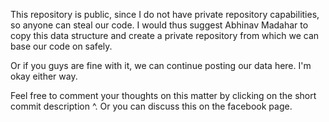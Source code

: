 This repository is public, since I do not have private repository capabilities, so anyone can steal our code. 
I would thus suggest Abhinav Madahar to copy this data structure and create a private repository from which we can base our code on safely. 

Or if you guys are fine with it, we can continue posting our data here. 
I'm okay either way. 

Feel free to comment your thoughts on this matter by clicking on the short commit description ^. 
Or you can discuss this on the facebook page. 
